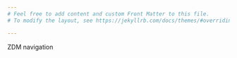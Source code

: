 ```yaml
---
# Feel free to add content and custom Front Matter to this file.
# To modify the layout, see https://jekyllrb.com/docs/themes/#overriding-theme-defaults

---
```


ZDM navigation
